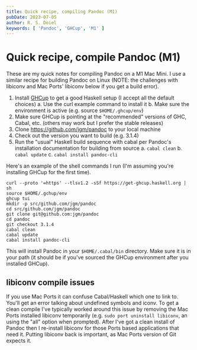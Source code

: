 ```yaml
---
title: Quick recipe, compiling Pandoc (M1)
pubDate: 2023-07-05
author: R. S. Doiel
keywords: [ 'Pandoc', 'GHCup', 'M1' ]
---
```


# Quick recipe, compile Pandoc (M1)

These are my quick notes for compiling Pandoc on a M1 Mac Mini. I use a similar recipe for building Pandoc on Linux (NOTE: the challenges with libiconv and Mac Ports' libiconv below if you get a build error).

1. Install [GHCup](https://www.haskell.org/ghcup/) to get a good Haskell setup (I accept all the default choices)
    a. Use the curl example command to install it
    b. Make sure the environment is active (e.g. source `$HOME/.ghcup/env`)
2. Make sure GHCup is pointing at the "recommended" versions of GHC, Cabal, etc. (others may work but I prefer the stable releases)
3. Clone <https://github.com/jgm/pandoc> to your local machine
4. Check out the version you want to build (e.g. 3.1.4)
5. Run the "usual" Haskell build sequence with cabal per Pandoc's installation documentation for building from source
    a. `cabal clean`
    b. `cabal update`
    c. `cabal install pandoc-cli`

Here's an example of the shell commands I run (I'm assuming you're installing GHCup for the first time).

~~~
curl --proto '=https' --tlsv1.2 -sSf https://get-ghcup.haskell.org | sh
source $HOME/.gchup/env
ghcup tui
mkdir -p src/github.com/jgm/pandoc
cd src/github.com/jgm/pandoc
git clone git@github.com:jgm/pandoc
cd pandoc
git checkout 3.1.4
cabal clean
cabal update
cabal install pandoc-cli
~~~

This will install Pandoc in your `$HOME/.cabal/bin` directory. Make sure
it is in your path (it should be if you've sourced the GHCup environment after you installed GHCup).

## libiconv compile issues

If you use Mac Ports it can confuse Cabal/Haskell which one to link to. You'll get an error talking about undefined symbols and iconv.  To get a clean compile I've typically worked around this issue by removing the Mac Ports installed libiconv temporarily (e.g. `sudo port uninstall libiconv`, an using the "all" option when prompted).  After I've got a clean install of Pandoc then I re-install libiconv for those Ports based applications that need it. Putting libiconv back is important, as Mac Ports version of Git expects it.

